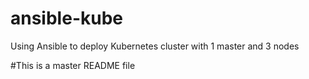 # ansible-kube
Using Ansible to deploy Kubernetes cluster with 1 master and 3 nodes


#This is a master README file 
